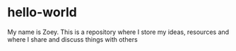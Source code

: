 # hello-world
My name is Zoey.
This is a repository where I store my ideas, resources and where I share and discuss things with others
